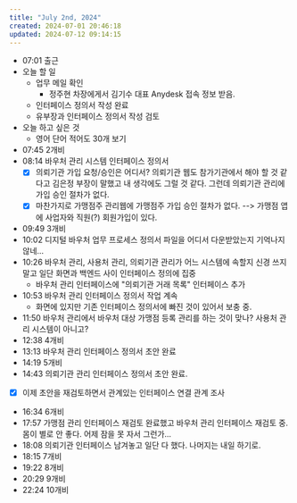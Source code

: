 ```yaml
---
title: "July 2nd, 2024"
created: 2024-07-01 20:46:18
updated: 2024-07-12 09:14:15
---
```

  * 07:01 출근
  * 오늘 할 일
    * 업무 메일 확인
      * 정주현 차장에게서 김기수 대표 Anydesk 접속 정보 받음.
    * 인터페이스 정의서 작성 완료
    * 유부장과 인터페이스 정의서 작성 검토
  * 오늘 하고 싶은 것
    * 영어 단어 적어도 30개 보기
  * 07:45 2개비
  * 08:14 바우처 관리 시스템 인터페이스 정의서
    * [x] 의뢰기관 가입 요청/승인은 어디서? 의뢰기관 웹도 참가기관에서 해야 할 것 같다고 김은정 부장이 말했고 내 생각에도 그럴 것 같다. 그런데 의뢰기관 관리에 가입 승인 절차가 없다.
    * [x] 마찬가지로 가맹점주 관리웹에 가맹점주 가입 승인 절차가 없다. --> 가맹점 앱에 사업자와 직원(?) 회원가입이 있다.
  * 09:49 3개비
  * 10:02 디지털 바우처 업무 프로세스 정의서 파일을 어디서 다운받았는지 기억나지 않네...
  * 10:26 바우처 관리, 사용처 관리, 의뢰기관 관리가 어느 시스템에 속할지 신경 쓰지 말고 일단 화면과 백엔드 사이 인터페이스 정의에 집중
    * 바우처 관리 인터페이스에 "의뢰기관 거래 목록" 인터페이스 추가
  * 10:53 바우처 관리 인터페이스 정의서 작업 계속
    * 화면에 있지만 기존 인터페이스 정의서에 빠진 것이 있어서 보충 중.
  * 11:50 바우처 관리에서 바우처 대상 가맹점 등록 관리를 하는 것이 맞나? 사용처 관리 시스템이 아니고?
  * 12:38 4개비
  * 13:13 바우처 관리 인터페이스 정의서 초안 완료
  * 14:19 5개비
  * 14:43 의뢰기관 관리 인터페이스 정의서 초안 완료.
  * [x] 이제 초안을 재검토하면서 관계있는 인터페이스 연결 관계 조사
  * 16:34 6개비
  * 17:57 가맹점 관리 인터페이스 재검토 완료했고 바우처 관리 인터페이스 재검토 중. 몸이 별로 안 좋다. 어제 잠을 못 자서 그런가...
  * 18:08 의뢰기관 인터페이스 남겨놓고 일단 다 했다. 나머지는 내일 하기로.
  * 18:15 7개비
  * 19:22 8개비
  * 20:29 9개비
  * 22:24 10개비
